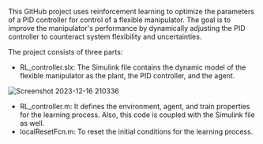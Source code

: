 This GitHub project uses reinforcement learning to optimize the parameters of a PID controller for control of a flexible manipulator. The goal is to improve the manipulator's performance by dynamically adjusting the PID controller to counteract system flexibility and uncertainties.

The project consists of three parts:

 - RL_controller.slx: The Simulink file contains the dynamic model of the flexible manipulator as the plant, the PID controller, and the agent.
   
![Screenshot 2023-12-16 210336](https://github.com/AmirhosseinAsadi1380/RL-PID-controller/assets/153992265/3ad25000-50ea-45e7-b5be-f0953b540730)

 - RL_controller.m: It defines the environment, agent, and train properties for the learning process. Also, this code is coupled with the Simulink file as well.
 - localResetFcn.m: To reset the initial conditions for the learning process.
